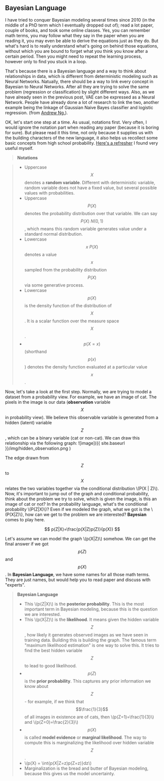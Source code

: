 Bayesian Language
-----
I have tried to conquer Bayesian modeling several times since 2010 (in the middle of a PhD term which I eventually dropped out of); read a lot paper, couple of books, and took some online classes. Yes, you can remember math terms, you may follow what they say in the paper when you are reading it, you may even be able to derive the equations just as they do. But what's hard is to really understand what's going on behind those equations, without which you are bound to forget what you think you know after a certain period. Then you might need to repeat the learning process, however only to find you stuck in a loop.

That's because there is a Bayesian language and a way to think about relationships in data, which is different from deterministic modeling such as Neural Networks. Natually, there should be a way to link every concept in Bayesian to Neural Networks. After all they are trying to solve the same problem (regression or classification) by slight different ways. Also, as we have already seen in the previous post, VAE can be expressed as a Neural Network. People have already done a lot of research to link the two, another example being the linkage of Gaussian Naive Bayes classifier and logistic regression. (from [Andrew Ng.](https://www.cs.cmu.edu/~tom/mlbook/NBayesLogReg.pdf)).

OK, let's start one step at a time. As usual, notations first. Very often, I would ignore the notation part when reading any paper (because it is boring for sure). But please read it this time, not only because it supplies us with the building characters of the new language, it also helps us recollect some basic concepts from high school probability. [Here's a refresher](https://www.khanacademy.org/math/statistics-probability/random-variables-stats-library) I found very useful myself.

> **Notations**

> - Uppercase $$X$$ denotes a **random variable**. Different with deterministic variable, random variable does not have a fixed value, but several possible values with probabilities. 
> - Uppercase $$P(X)$$ denotes the probability distribution over that variable. We can say $$P(X) ~ N(0,1)$$, which means this random variable generates value under a standard normal distribution.
> - Lowercase $$x ~ P(X)$$ denotes a value $$x$$ sampled from the probability distribution $$P(X)$$ via some generative process.
> - Lowercase $$p(X)$$ is the density function of the distribution of $$X$$. It is a scalar function over the measure space $$X$$.
> - $$p(X=x)$$ (shorthand $$p(x)$$) denotes the density function evaluated at a particular value $$x$$.


Now, let's take a look at the first step. Normally, we are trying to model a dataset from a probability view. For example, we have an image of cat. The pixels in the image is our data (**observation** variable $$X$$ in probability view). We believe this observable variable is generated from a hidden (latent) variable $$Z$$, which can be a binary variable (cat or non-cat). We can draw this relationship via the following graph:
![image]({{ site.baseurl  }}/img/hidden_observation.png )

The edge drawn from $$Z$$ to $$X$$ relates the two variables together via the conditional distribution \\(P(X \| Z)\\). Now, it's important to jump out of the graph and conditional probability, think about the problem we try to solve, which is given the image, is this an image of cat or not? In the probability language, what's the conditional probability \\(P(Z\|X)\\)? Even if we modeled the graph, what we got is the \\(P(X\|Z)\\), how can we get to the problem we are interested? **Bayesian** comes to play here.

$$
p(Z|X)=\frac{p(X|Z)p(Z)}{p(X)}
$$

Let's assume we can model the graph \\(p(X\|Z)\\) somehow. We can get the final answer if we got $$p(Z)$$ and $$p(X)$$. In **Bayesian Language**, we have some names for all those math terms. They are just names, but would help you to read paper and discuss with "experts".

> **Bayesian Language**
> - This \\(p(Z|X)\\) is the **posterior probability**. This is the most important term in Bayesian modeling, because this is the question we are interested. 
> - This \\(p(X|Z)\\) is the **likelihood**. It means given the hidden variable $$Z$$, how likely it generates observed images as we have seen in training data. Building this is building the graph. The famous term "maximum likelihood estimation" is one way to solve this. It tries to find the best hidden variable $$Z$$ to lead to good likelihood.
> - $$p(Z)$$ is the **prior probability**. This captures any prior information we know about $$Z$$ - for example, if we think that $$\frac{1}{3}$$ of all images in existence are of cats, then \\(p(Z=1)=\frac{1}{3}\\) and \\(p(Z=0)=\frac{2}{3}\\)
> - $$p(X)$$ is called **model evidence** or **marginal likelihood**. The way to compute this is marginalizing the likelihood over hidden variable $$Z$$. 
>  - \\(p(X) = \int{p(X|Z=z)p(Z=z)}dz\\)
> - Marginalization is the bread and butter of Bayesian modeling, because this gives us the model uncertainty.


